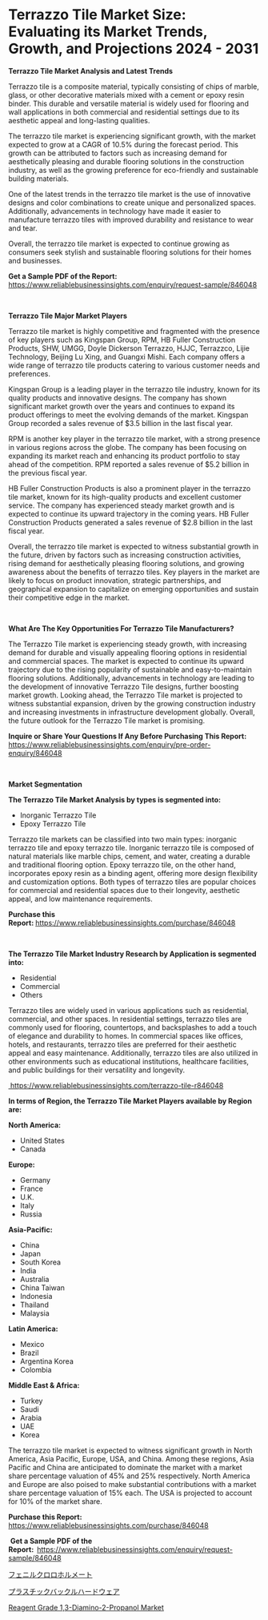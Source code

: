 <p><h1>Terrazzo Tile Market Size: Evaluating its Market Trends, Growth, and Projections 2024 - 2031</h1></p><p><strong>Terrazzo Tile Market Analysis and Latest Trends</strong></p>
<p><p>Terrazzo tile is a composite material, typically consisting of chips of marble, glass, or other decorative materials mixed with a cement or epoxy resin binder. This durable and versatile material is widely used for flooring and wall applications in both commercial and residential settings due to its aesthetic appeal and long-lasting qualities.</p><p>The terrazzo tile market is experiencing significant growth, with the market expected to grow at a CAGR of 10.5% during the forecast period. This growth can be attributed to factors such as increasing demand for aesthetically pleasing and durable flooring solutions in the construction industry, as well as the growing preference for eco-friendly and sustainable building materials.</p><p>One of the latest trends in the terrazzo tile market is the use of innovative designs and color combinations to create unique and personalized spaces. Additionally, advancements in technology have made it easier to manufacture terrazzo tiles with improved durability and resistance to wear and tear.</p><p>Overall, the terrazzo tile market is expected to continue growing as consumers seek stylish and sustainable flooring solutions for their homes and businesses.</p></p>
<p><strong>Get a Sample PDF of the Report:&nbsp;</strong> <a href="https://www.reliablebusinessinsights.com/enquiry/request-sample/846048">https://www.reliablebusinessinsights.com/enquiry/request-sample/846048</a></p>
<p>&nbsp;</p>
<p><strong>Terrazzo Tile Major Market Players</strong></p>
<p><p>Terrazzo tile market is highly competitive and fragmented with the presence of key players such as Kingspan Group, RPM, HB Fuller Construction Products, SHW, UMGG, Doyle Dickerson Terrazzo, HJJC, Terrazzco, Lijie Technology, Beijing Lu Xing, and Guangxi Mishi. Each company offers a wide range of terrazzo tile products catering to various customer needs and preferences.</p><p>Kingspan Group is a leading player in the terrazzo tile industry, known for its quality products and innovative designs. The company has shown significant market growth over the years and continues to expand its product offerings to meet the evolving demands of the market. Kingspan Group recorded a sales revenue of $3.5 billion in the last fiscal year.</p><p>RPM is another key player in the terrazzo tile market, with a strong presence in various regions across the globe. The company has been focusing on expanding its market reach and enhancing its product portfolio to stay ahead of the competition. RPM reported a sales revenue of $5.2 billion in the previous fiscal year.</p><p>HB Fuller Construction Products is also a prominent player in the terrazzo tile market, known for its high-quality products and excellent customer service. The company has experienced steady market growth and is expected to continue its upward trajectory in the coming years. HB Fuller Construction Products generated a sales revenue of $2.8 billion in the last fiscal year.</p><p>Overall, the terrazzo tile market is expected to witness substantial growth in the future, driven by factors such as increasing construction activities, rising demand for aesthetically pleasing flooring solutions, and growing awareness about the benefits of terrazzo tiles. Key players in the market are likely to focus on product innovation, strategic partnerships, and geographical expansion to capitalize on emerging opportunities and sustain their competitive edge in the market.</p></p>
<p>&nbsp;</p>
<p><strong>What Are The Key Opportunities For Terrazzo Tile Manufacturers?</strong></p>
<p><p>The Terrazzo Tile market is experiencing steady growth, with increasing demand for durable and visually appealing flooring options in residential and commercial spaces. The market is expected to continue its upward trajectory due to the rising popularity of sustainable and easy-to-maintain flooring solutions. Additionally, advancements in technology are leading to the development of innovative Terrazzo Tile designs, further boosting market growth. Looking ahead, the Terrazzo Tile market is projected to witness substantial expansion, driven by the growing construction industry and increasing investments in infrastructure development globally. Overall, the future outlook for the Terrazzo Tile market is promising.</p></p>
<p><strong>Inquire or Share Your Questions If Any Before Purchasing This Report:</strong> <a href="https://www.reliablebusinessinsights.com/enquiry/pre-order-enquiry/846048">https://www.reliablebusinessinsights.com/enquiry/pre-order-enquiry/846048</a></p>
<p>&nbsp;</p>
<p><strong>Market Segmentation</strong></p>
<p><strong>The Terrazzo Tile Market Analysis by types is segmented into:</strong></p>
<p><ul><li>Inorganic Terrazzo Tile</li><li>Epoxy Terrazzo Tile</li></ul></p>
<p><p>Terrazzo tile markets can be classified into two main types: inorganic terrazzo tile and epoxy terrazzo tile. Inorganic terrazzo tile is composed of natural materials like marble chips, cement, and water, creating a durable and traditional flooring option. Epoxy terrazzo tile, on the other hand, incorporates epoxy resin as a binding agent, offering more design flexibility and customization options. Both types of terrazzo tiles are popular choices for commercial and residential spaces due to their longevity, aesthetic appeal, and low maintenance requirements.</p></p>
<p><strong>Purchase this Report:&nbsp;</strong><a href="https://www.reliablebusinessinsights.com/purchase/846048">https://www.reliablebusinessinsights.com/purchase/846048</a></p>
<p>&nbsp;</p>
<p><strong>The Terrazzo Tile Market Industry Research by Application is segmented into:</strong></p>
<p><ul><li>Residential</li><li>Commercial</li><li>Others</li></ul></p>
<p><p>Terrazzo tiles are widely used in various applications such as residential, commercial, and other spaces. In residential settings, terrazzo tiles are commonly used for flooring, countertops, and backsplashes to add a touch of elegance and durability to homes. In commercial spaces like offices, hotels, and restaurants, terrazzo tiles are preferred for their aesthetic appeal and easy maintenance. Additionally, terrazzo tiles are also utilized in other environments such as educational institutions, healthcare facilities, and public buildings for their versatility and longevity.</p></p>
<p><a href="https://www.reliablebusinessinsights.com/terrazzo-tile-r846048">&nbsp;https://www.reliablebusinessinsights.com/terrazzo-tile-r846048</a></p>
<p><strong>In terms of Region, the Terrazzo Tile Market Players available by Region are:</strong></p>
<p>
    <p> <strong> North America: </strong>
        <ul>
            <li>United States</li>
            <li>Canada</li>
        </ul>
        </p> 
    <p> <strong> Europe: </strong>
        <ul>
            <li>Germany</li>
            <li>France</li>
            <li>U.K.</li>
            <li>Italy</li>
            <li>Russia</li>
        </ul>
        </p> 
    <p> <strong> Asia-Pacific: </strong>
        <ul>
            <li>China</li>
            <li>Japan</li>
            <li>South Korea</li>
            <li>India</li>
            <li>Australia</li>
            <li>China Taiwan</li>
            <li>Indonesia</li>
            <li>Thailand</li>
            <li>Malaysia</li>
        </ul>
        </p> 
    <p> <strong> Latin America: </strong>
        <ul>
            <li>Mexico</li>
            <li>Brazil</li>
            <li>Argentina Korea</li>
            <li>Colombia</li>
        </ul>
        </p> 
    <p> <strong> Middle East & Africa: </strong>
        <ul>
            <li>Turkey</li>
            <li>Saudi</li>
            <li>Arabia</li>
            <li>UAE</li>
            <li>Korea</li>
        </ul>
    </p>
    </p>
<p><p>The terrazzo tile market is expected to witness significant growth in North America, Asia Pacific, Europe, USA, and China. Among these regions, Asia Pacific and China are anticipated to dominate the market with a market share percentage valuation of 45% and 25% respectively. North America and Europe are also poised to make substantial contributions with a market share percentage valuation of 15% each. The USA is projected to account for 10% of the market share.</p></p>
<p><strong>Purchase this Report: </strong><a href="https://www.reliablebusinessinsights.com/purchase/846048">https://www.reliablebusinessinsights.com/purchase/846048</a></p>
<p>&nbsp;<strong>Get a Sample PDF of the Report:&nbsp;&nbsp;</strong><a href="https://www.reliablebusinessinsights.com/enquiry/request-sample/846048">https://www.reliablebusinessinsights.com/enquiry/request-sample/846048</a></p>
<p><strong></strong></p>
<p><p><a href="https://medium.com/@lawrencewatkins654/%E3%83%95%E3%82%A7%E3%83%8B%E3%83%AB%E3%82%AF%E3%83%AD%E3%83%AD%E3%83%9B%E3%83%AB%E3%83%A0%E9%85%B8%E3%82%A8%E3%82%B9%E3%83%86%E3%83%AB%E5%B8%82%E5%A0%B4%E3%81%AE%E3%82%B7%E3%82%A7%E3%82%A2%E9%80%B2%E5%8C%96%E3%81%A8%E5%B8%82%E5%A0%B4%E6%88%90%E9%95%B7%E3%83%88%E3%83%AC%E3%83%B3%E3%83%892024%E5%B9%B4-2031%E5%B9%B4-99783fa326ed">フェニルクロロホルメート</a></p><p><a href="https://medium.com/@mzurpwxu46/%E3%83%97%E3%83%A9%E3%82%B9%E3%83%81%E3%83%83%E3%82%AF%E3%83%90%E3%83%83%E3%82%AF%E3%83%AB%E3%83%8F%E3%83%BC%E3%83%89%E3%82%A6%E3%82%A7%E3%82%A2%E5%B8%82%E5%A0%B4%E3%81%AF-%E5%B8%82%E5%A0%B4%E3%82%B7%E3%82%A7%E3%82%A2-%E5%B8%82%E5%A0%B4%E3%83%88%E3%83%AC%E3%83%B3%E3%83%89-%E5%B8%82%E5%A0%B4%E6%88%90%E9%95%B7%E3%81%AB%E9%96%A2%E3%81%99%E3%82%8B%E6%83%85%E5%A0%B1%E3%82%92%E6%8F%90%E4%BE%9B%E3%81%97%E3%81%BE%E3%81%99-ec932982144d">プラスチックバックルハードウェア</a></p><p><a href="https://view.publitas.com/reportprime-1/reagent-grade-13-diamino-2-propanol-market-industry-trends-and-forecast-for-period-from-2024-to-2031/">Reagent Grade 1,3-Diamino-2-Propanol Market</a></p></p>